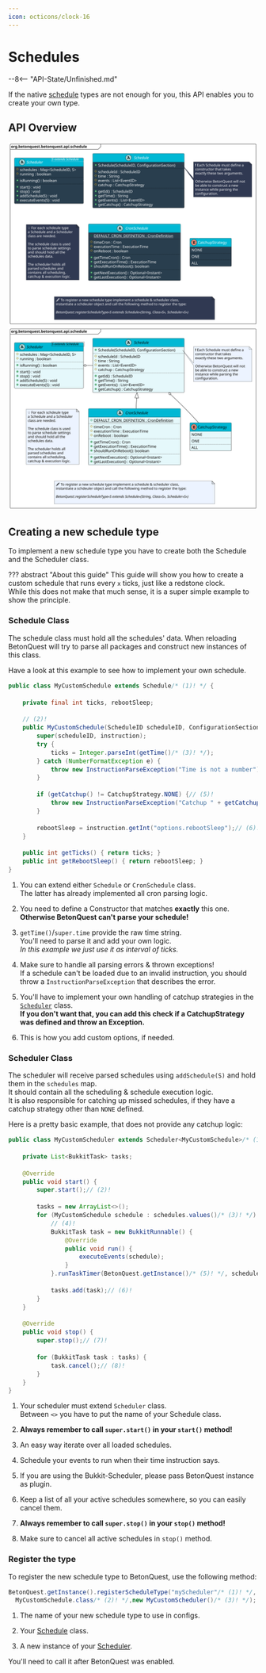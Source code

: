 ```yaml
---
icon: octicons/clock-16
---
```

# Schedules
--8<-- "API-State/Unfinished.md"

If the native [schedule](../Documentation/Schedules.md) types are not enough for you, this API enables you to create your own type.

## API Overview
![](../_media/content/API/Schedules/Schedule-dark.svg#only-dark)
![](../_media/content/API/Schedules/Schedule-light.svg#only-light)

## Creating a new schedule type
To implement a new schedule type you have to create both the Schedule and the Scheduler class.

??? abstract "About this guide"
    This guide will show you how to create a custom schedule that runs every `x` ticks, just like a redstone clock.  
    While this does not make that much sense, it is a super simple example to show the principle.

### Schedule Class
The schedule class must hold all the schedules' data. When reloading BetonQuest will try to parse all packages and
construct new instances of this class.

Have a look at this example to see how to implement your own schedule.

```java linenums="1" title="Example Schedule"
public class MyCustomSchedule extends Schedule/* (1)! */ {

    private final int ticks, rebootSleep;

    // (2)!
    public MyCustomSchedule(ScheduleID scheduleID, ConfigurationSection instruction) throws InstructionParseException { 
        super(scheduleID, instruction);
        try {
            ticks = Integer.parseInt(getTime()/* (3)! */);
        } catch (NumberFormatException e) {
            throw new InstructionParseException("Time is not a number");// (4)!
        }

        if (getCatchup() != CatchupStrategy.NONE) {// (5)!
            throw new InstructionParseException("Catchup " + getCatchup() + " is not supported by this schedule type");
        }

        rebootSleep = instruction.getInt("options.rebootSleep");// (6)!
    }

    public int getTicks() { return ticks; }
    public int getRebootSleep() { return rebootSleep; }
}
```

1.  You can extend either `Schedule` or `CronSchedule` class.   
    The latter has already implemented all cron parsing logic.

2.  You need to define a Constructor that matches **exactly** this one.  
    **Otherwise BetonQuest can't parse your schedule!**

3.  `getTime()`/`super.time` provide the raw time string.  
    You'll need to parse it and add your own logic.  
    _In this example we just use it as interval of ticks._

4. Make sure to handle all parsing errors & thrown exceptions!  
   If a schedule can't be loaded due to an invalid instruction,
   you should throw a `InstructionParseException` that describes
   the error.

5.  You'll have to implement your own handling of catchup strategies
    in the [`Scheduler`](#scheduler-class) class.  
    **If you don't want that, you can add this check if a CatchupStrategy
    was defined and throw an Exception.**

6.  This is how you add custom options, if needed.

### Scheduler Class

The scheduler will receive parsed schedules using `addSchedule(S)` and hold them in the `schedules` map.  
It should contain all the scheduling & schedule execution logic.  
It is also responsible for catching up missed schedules, if they have a catchup strategy other than `NONE` defined.

Here is a pretty basic example, that does not provide any catchup logic:

```java linenums="1" title="Example Scheduler"
public class MyCustomScheduler extends Scheduler<MyCustomSchedule>/* (1)! */ {

    private List<BukkitTask> tasks;

    @Override
    public void start() {
        super.start();// (2)!

        tasks = new ArrayList<>();
        for (MyCustomSchedule schedule : schedules.values()/* (3)! */) {
            // (4)!
            BukkitTask task = new BukkitRunnable() {
                @Override
                public void run() {
                    executeEvents(schedule);
                }
            }.runTaskTimer(BetonQuest.getInstance()/* (5)! */, schedule.getRebootSleep(), schedule.getTicks());
            
            tasks.add(task);// (6)!
        }
    }

    @Override
    public void stop() {
        super.stop();// (7)!
        
        for (BukkitTask task : tasks) {
            task.cancel();// (8)! 
        }
    }
} 
```

1.  Your scheduler must extend `Scheduler` class.  
    Between `<>` you have to put the name of your Schedule class.

2.  **Always remember to call `super.start()` in your `start()` method!**

3.  An easy way iterate over all loaded schedules.

4.  Schedule your events to run when their time instruction says.

5. If you are using the Bukkit-Scheduler, please pass BetonQuest instance as plugin.

6. Keep a list of all your active schedules somewhere, so you can easily cancel them.

7. **Always remember to call `super.stop()` in your `stop()` method!**

8. Make sure to cancel all active schedules in `stop()` method.

### Register the type
To register the new schedule type to BetonQuest, use the following method:
```java
BetonQuest.getInstance().registerScheduleType("myScheduler"/* (1)! */,
  MyCustomSchedule.class/* (2)! */,new MyCustomScheduler()/* (3)! */);
```

1. The name of your new schedule type to use in configs.

2. Your [Schedule](#schedule-class) class.

3. A new instance of your [Scheduler](#scheduler-class).

You'll need to call it after BetonQuest was enabled.
